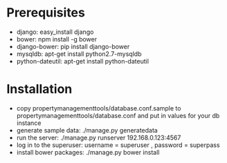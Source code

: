 # Prerequisites
* django: easy_install django
* bower: npm install -g bower
* django-bower: pip install django-bower
* mysqldb: apt-get install python2.7-mysqldb
* python-dateutil: apt-get install python-dateutil

# Installation
* copy propertymanagementtools/database.conf.sample to propertymanagementtools/database.conf and put in values for your db instance
* generate sample data: ./manage.py generatedata
* run the server: ./manage.py runserver 192.168.0.123:4567
* log in to the superuser: username = superuser , password = superpass
* install bower packages: ./manage.py bower install

